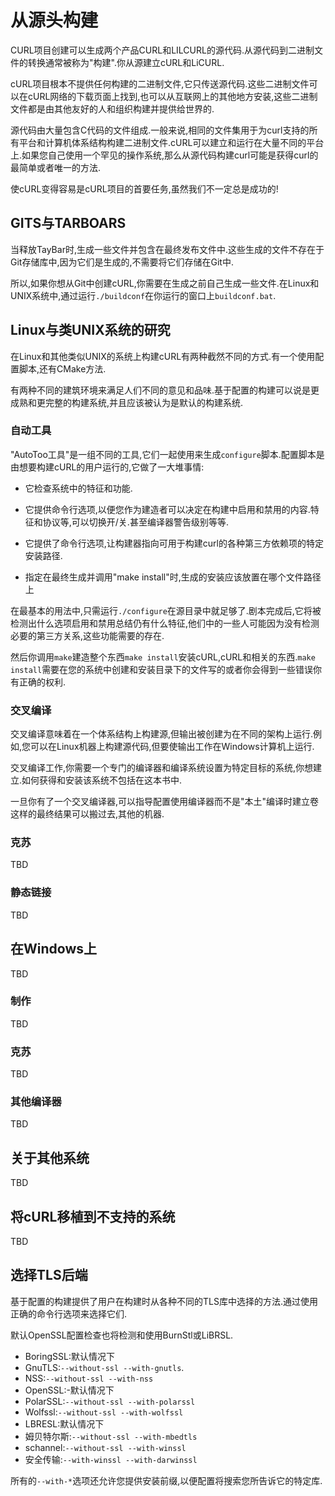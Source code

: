 
# 从源头构建

CURL项目创建可以生成两个产品CURL和LILCURL的源代码.从源代码到二进制文件的转换通常被称为"构建".你从源建立cURL和LiCURL.

cURL项目根本不提供任何构建的二进制文件,它只传送源代码.这些二进制文件可以在cURL网络的下载页面上找到,也可以从互联网上的其他地方安装,这些二进制文件都是由其他友好的人和组织构建并提供给世界的.

源代码由大量包含C代码的文件组成.一般来说,相同的文件集用于为curl支持的所有平台和计算机体系结构构建二进制文件.cURL可以建立和运行在大量不同的平台上.如果您自己使用一个罕见的操作系统,那么从源代码构建curl可能是获得curl的最简单或者唯一的方法.

使cURL变得容易是cURL项目的首要任务,虽然我们不一定总是成功的!

## GITS与TARBOARS

当释放TayBar时,生成一些文件并包含在最终发布文件中.这些生成的文件不存在于Git存储库中,因为它们是生成的,不需要将它们存储在Git中.

所以,如果你想从Git中创建cURL,你需要在生成之前自己生成一些文件.在Linux和UNIX系统中,通过运行`./buildconf`在你运行的窗口上`buildconf.bat`.

## Linux与类UNIX系统的研究

在Linux和其他类似UNIX的系统上构建cURL有两种截然不同的方式.有一个使用配置脚本,还有CMake方法.

有两种不同的建筑环境来满足人们不同的意见和品味.基于配置的构建可以说是更成熟和更完整的构建系统,并且应该被认为是默认的构建系统.

### 自动工具

"AutoToo工具"是一组不同的工具,它们一起使用来生成`configure`脚本.配置脚本是由想要构建cURL的用户运行的,它做了一大堆事情:

-   它检查系统中的特征和功能.

-   它提供命令行选项,以便您作为建造者可以决定在构建中启用和禁用的内容.特征和协议等,可以切换开/关.甚至编译器警告级别等等.

-   它提供了命令行选项,让构建器指向可用于构建curl的各种第三方依赖项的特定安装路径.

-   指定在最终生成并调用"make install"时,生成的安装应该放置在哪个文件路径上

在最基本的用法中,只需运行`./configure`在源目录中就足够了.剧本完成后,它将被检测出什么选项启用和禁用总结仍有什么特征,他们中的一些人可能因为没有检测必要的第三方关系,这些功能需要的存在.

然后你调用`make`建造整个东西`make
install`安装cURL,cURL和相关的东西.`make install`需要在您的系统中创建和安装目录下的文件写的或者你会得到一些错误你有正确的权利.

### 交叉编译

交叉编译意味着在一个体系结构上构建源,但输出被创建为在不同的架构上运行.例如,您可以在Linux机器上构建源代码,但要使输出工作在Windows计算机上运行.

交叉编译工作,你需要一个专门的编译器和编译系统设置为特定目标的系统,你想建立.如何获得和安装该系统不包括在这本书中.

一旦你有了一个交叉编译器,可以指导配置使用编译器而不是"本土"编译时建立卷这样的最终结果可以搬过去,其他的机器.

### 克苏

TBD

### 静态链接

TBD

## 在Windows上

TBD

### 制作

TBD

### 克苏

TBD

### 其他编译器

TBD

## 关于其他系统

TBD

## 将cURL移植到不支持的系统

TBD

## 选择TLS后端

基于配置的构建提供了用户在构建时从各种不同的TLS库中选择的方法.通过使用正确的命令行选项来选择它们.

默认OpenSSL配置检查也将检测和使用BurnStl或LiBRSL.

-   BoringSSL:默认情况下
-   GnuTLS:`--without-ssl --with-gnutls`.
-   NSS:`--without-ssl --with-nss`
-   OpenSSL:-默认情况下
-   PolarSSL:`--without-ssl --with-polarssl`
-   Wolfssl:`--without-ssl --with-wolfssl`
-   LBRESL:默认情况下
-   姆贝特尔斯:`--without-ssl --with-mbedtls`
-   schannel:`--without-ssl --with-winssl`
-   安全传输:`--with-winssl --with-darwinssl`

所有的`--with-*`选项还允许您提供安装前缀,以便配置将搜索您所告诉它的特定库.
